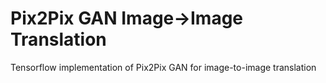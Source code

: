 # Pix2Pix GAN Image->Image Translation
Tensorflow implementation of Pix2Pix GAN for image-to-image translation
